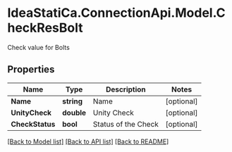 # IdeaStatiCa.ConnectionApi.Model.CheckResBolt
Check value for Bolts

## Properties

Name | Type | Description | Notes
------------ | ------------- | ------------- | -------------
**Name** | **string** | Name | [optional] 
**UnityCheck** | **double** | Unity Check | [optional] 
**CheckStatus** | **bool** | Status of the Check | [optional] 

[[Back to Model list]](../README.md#documentation-for-models) [[Back to API list]](../README.md#documentation-for-api-endpoints) [[Back to README]](../README.md)

